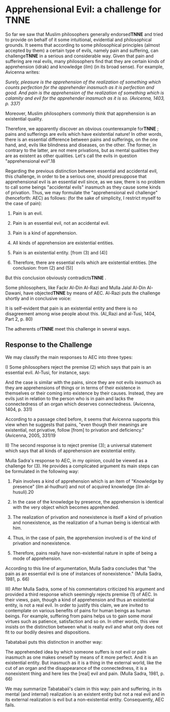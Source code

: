 Apprehensional Evil: a challenge for TNNE
=========================================

So far we saw that Muslim philosophers generally endorsed**TNNE** and
tried to provide on behalf of it some intuitional, evidential and
philosophical grounds. It seems that according to some philosophical
principles (almost accepted by them) a certain type of evils, namely
pain and suffering, can challenge**TNNE** in a serious and considerable
way. Given that pain and suffering are real evils, many philosophers
find that they are certain kinds of apprehension (idrak) and knowledge
(ilm) (in its broad sense). For example, Avicenna writes:

*Surely, pleasure is the apprehension of the realization of something
which counts perfection for the apprehender inasmuch as it is perfection
and good. And pain is the apprehension of the realization of something
which is calamity and evil for the apprehender inasmuch as it is so.
(Avicenna, 1403, p. 337)*

Moreover, Muslim philosophers commonly think that apprehension is an
existential quality.

Therefore, we apparently discover an obvious counterexample for**TNNE**
; pains and sufferings are evils which have existential nature! In other
words, there is an essential difference between pains and sufferings, on
the one hand, and, evils like blindness and diseases, on the other. The
former, in contrary to the latter, are not mere privations, but as
mental qualities they are as existent as other qualities. Let's call the
evils in question "apprehensional evil".18

Regarding the previous distinction between essential and accidental
evil, this challenge, in order to be a serious one, should presuppose
that apprehensional evil is an essential evil since, as we saw, there is
no problem to call some beings "accidental evils" inasmuch as they cause
some kinds of privation. Thus, we may formulate the "apprehensional evil
challenge" (henceforth: AEC) as follows: (for the sake of simplicity, I
restrict myself to the case of pain):

1. Pain is an evil.

2. Pain is an essential evil, not an accidental evil.

3. Pain is a kind of apprehension.

4. All kinds of apprehension are existential entities.

5. Pain is an existential entity. [from (3) and (4)]

6. Therefore, there are essential evils which are existential entities.
[the conclusion: from (2) and (5)]

But this conclusion obviously contradicts**TNNE** .

Some philosophers, like Fackr Al-Din Al-Razi and Mulla Jalal Al-Din
Al-Dawani, have objected**TNNE** by means of AEC. Al-Razi puts the
challenge shortly and in conclusive voice:

It is self-evident that pain is an existential entity and there is no
disagreement among wise people about this. (Al\_Razi and al-Tusi, 1404,
Part 2, p. 80)

The adherents of**TNNE** meet this challenge in several ways.

Response to the Challenge
-------------------------

We may classify the main responses to AEC into three types:

I) Some philosophers reject the premise (2) which says that pain is an
essential evil. Al-Tusi, for instance, says:

And the case is similar with the pains, since they are not evils
inasmuch as they are apprehensions of things or in terms of their
existence in themselves or their coming into existence by their causes.
Instead, they are evils just in relation to the person who is in pain
and lacks the connectedness of an organ which deserves connectedness.
(Avicenna, 1404, p. 331)

According to a passage cited before, it seems that Avicenna supports
this view when he suggests that pains, "even though their meanings are
existential, not privative, follow [from] to privation and deficiency."
(Avicenna, 2005, 331)19

II) The second response is to reject premise (3); a universal statement
which says that all kinds of apprehension are existential entity.

Mulla Sadra's response to AEC, in my opinion, could be viewed as a
challenge for (3). He provides a complicated argument its main steps can
be formulated in the following way:

1. Pain involves a kind of apprehension which is an item of "Knowledge
by presence" (ilm al-hudhuri) and not of acquired knowledge (ilm
al-husuli).20

2. In the case of the knowledge by presence, the apprehension is
identical with the very object which becomes apprehended.

3. The realization of privation and nonexistence is itself a kind of
privation and nonexistence, as the realization of a human being is
identical with him.

4. Thus, in the case of pain, the apprehension involved is of the kind
of privation and nonexistence.

5. Therefore, pains really have non-existential nature in spite of being
a mode of apprehension.

According to this line of argumentation, Mulla Sadra concludes that "the
pain as an essential evil is one of instances of nonexistence." (Mulla
Sadra, 1981, p. 66)

III) After Mulla Sadra, some of his commentators criticized his argument
and provided a third response which seemingly rejects premise (1) of
AEC. In their views, pain, though a kind of apprehension and thus an
existential entity, is not a real evil. In order to justify this claim,
we are invited to contemplate on various benefits of pains for human
beings as human beings. For example, suffering from pains helps us to
gain some moral virtues such as patience, satisfaction and so on. In
other words, this view insists on the distinction between what is really
evil and what only does not fit to our bodily desires and dispositions.

Tabatabaii puts this distinction in another way:

The apprehended idea by which someone suffers is not evil or pain
inasmuch as one makes oneself by means of it more perfect. And it is an
existential entity. But inasmuch as it is a thing in the external world,
like the cut of an organ and the disappearance of the connectedness, it
is a nonexistent thing and here lies the [real] evil and pain. (Mulla
Sadra, 1981, p. 66)

We may summarize Tabatabaii's claim in this way: pain and suffering, in
its mental (and internal) realization is an existent entity but not a
real evil and in its external realization is evil but a non-existential
entity. Consequently, AEC fails.


